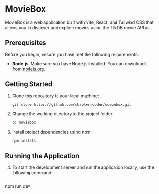 # MovieBox

MovieBox is a web application built with Vite, React, and Tailwind CSS that allows you to discover and explore movies using the TMDB movie API as .



## Prerequisites

Before you begin, ensure you have met the following requirements:

- **Node.js:** Make sure you have Node.js installed. You can download it from [nodejs.org](https://nodejs.org/).

## Getting Started

1. Clone this repository to your local machine:

   ```bash
   git clone https://github.com/chapter-codes/moviebox.git


2. Change the working directory to the project folder:

   ```bash
   cd moviebox


3. Install project dependencies using npm:

   ```bash
   npm install

## Running the Application

4. To start the development server and run the application locally, use the following command:

   ```bash
  npm run dev


